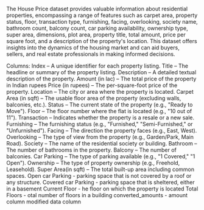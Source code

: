The House Price dataset provides valuable information about residential properties, encompassing a range of features such as carpet area, property status, floor, transaction type, furnishing, facing, overlooking, society name, bathroom count, balcony count, car parking availability, ownership type, super area, dimensions, plot area, property title, total amount, price per square foot, and a description of the property's location. This dataset offers insights into the dynamics of the housing market and can aid buyers, sellers, and real estate professionals in making informed decisions.


Columns:
Index – A unique identifier for each property listing.
Title – The headline or summary of the property listing.
Description – A detailed textual description of the property.
Amount (in lac) – The total price of the property in Indian rupees 
Price (in rupees) – The per-square-foot price of the property.
Location – The city or area where the property is located.
Carpet Area (in sqft) – The usable floor area of the property (excluding walls, balconies, etc.).
Status – The current state of the property (e.g., "Ready to Move").
Floor – The floor number where the flat is located (e.g., "10 out of 11").
Transaction – Indicates whether the property is a resale or a new sale.
Furnishing – The furnishing status (e.g., "Furnished," "Semi-Furnished," or "Unfurnished").
Facing – The direction the property faces (e.g., East, West).
Overlooking – The type of view from the property (e.g., Garden/Park, Main Road).
Society – The name of the residential society or building.
Bathroom – The number of bathrooms in the property.
Balcony – The number of balconies.
Car Parking – The type of parking available (e.g., "1 Covered," "1 Open").
Ownership – The type of property ownership (e.g., Freehold, Leasehold).
Super Area(in sqft) – The total built-up area including common spaces.
Open car Parking - parking space that is not covered by a roof or any structure.
Covered car Parking - parking space that is sheltered, either in a basement
Current Floor - he floor on which the property is located
Total Floors - otal number of floors in a building
converted_amounts -  amount column modified data column 

